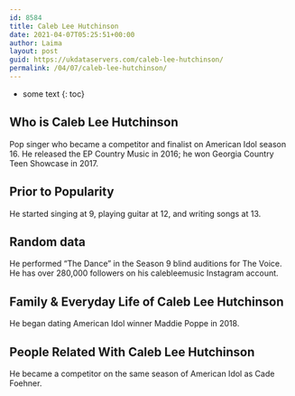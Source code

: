 ```yaml
---
id: 8584
title: Caleb Lee Hutchinson
date: 2021-04-07T05:25:51+00:00
author: Laima
layout: post
guid: https://ukdataservers.com/caleb-lee-hutchinson/
permalink: /04/07/caleb-lee-hutchinson/
---
```


* some text
{: toc}


## Who is Caleb Lee Hutchinson
                  
                  
                  
Pop singer who became a competitor and finalist on American Idol season 16. He released the EP Country Music in 2016; he won Georgia Country Teen Showcase in 2017.
                  
              
            
              
            
                
                
                
## Prior to Popularity
                  
                  
                  
He started singing at 9, playing guitar at 12, and writing songs at 13. 
                  
              
            
              
            
                
                
                
## Random data
                  
                  
                  
He performed &#8220;The Dance&#8221; in the Season 9 blind auditions for The Voice. He has over 280,000 followers on his calebleemusic Instagram account. 
                  
              
            
              
            
                
                
                
## Family & Everyday Life of Caleb Lee Hutchinson
                  
                  
                  
He began dating American Idol winner Maddie Poppe in 2018.
                  
              
            
              
            
                
                
                
## People Related With Caleb Lee Hutchinson
                  
                  
                  
He became a competitor on the same season of American Idol as Cade Foehner. 
                  
              
            
              
            
                
              
            
              
              
            
            
              
            
          
          
          